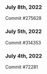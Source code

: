 ### July 8th, 2022

Commit #275628

### July 5th, 2022

Commit #314353


### July 4th, 2022

Commit #72281
